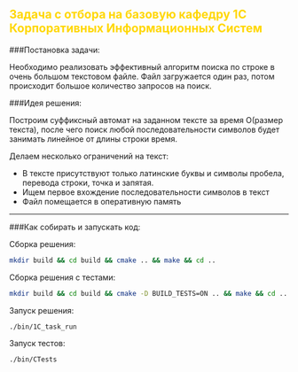 ## <span style="color:gold">Задача с отбора на базовую кафедру 1С Корпоративных Информационных Систем</span>

###Постановка задачи:

Необходимо реализовать эффективный алгоритм поиска по строке в очень большом текстовом файле. Файл загружается один раз, потом происходит большое количество запросов на поиск.


###Идея решения:

Построим суффиксный автомат на заданном тексте за время O(размер текста), после чего поиск любой последовательности 
символов будет занимать линейное от длины строки время.

Делаем несколько ограничений на текст:
- В тексте присутствуют только латинские буквы и символы пробела, перевода строки, точка и запятая.
- Ищем первое вхождение последовательности символов в текст
- Файл помещается в оперативную память

---

###Как собирать и запускать код:

Сборка решения:

```bash 
mkdir build && cd build && cmake .. && make && cd .. 
```

Сборка решения с тестами:
```bash
mkdir build && cd build && cmake -D BUILD_TESTS=ON .. && make && cd ..
```
Запуск решения:
```bash
./bin/1C_task_run
```

Запуск тестов:
```bash
./bin/CTests
```
